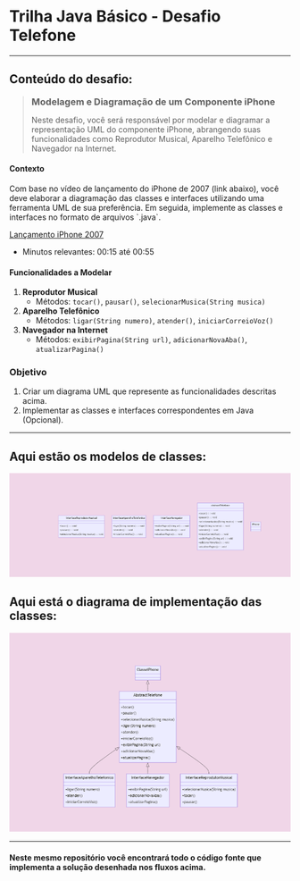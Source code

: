 <h1>Trilha Java Básico - Desafio Telefone</h1>
<hr />

<h2>Conteúdo do desafio: </h2>

> <h3 style="margin: 0;">Modelagem e Diagramação de um Componente iPhone</h3>
> <p> Neste desafio, você será responsável por modelar e diagramar a representação UML do componente iPhone, abrangendo suas funcionalidades como Reprodutor Musical, Aparelho Telefônico e Navegador na Internet. </p>

<h4>Contexto</h4>
<p>Com base no vídeo de lançamento do iPhone de 2007 (link abaixo), você deve elaborar a diagramação das classes e interfaces utilizando uma ferramenta UML de sua preferência. Em seguida, implemente as classes e interfaces no formato de arquivos `.java`.</p>

[Lançamento iPhone 2007](https://www.youtube.com/watch?v=9ou608QQRq8)

* <p>Minutos relevantes: 00:15 até 00:55</p>

#### Funcionalidades a Modelar
1. **Reprodutor Musical**
    - Métodos: `tocar()`, `pausar()`, `selecionarMusica(String musica)`
2. **Aparelho Telefônico**
    - Métodos: `ligar(String numero)`, `atender()`, `iniciarCorreioVoz()`
3. **Navegador na Internet**
    - Métodos: `exibirPagina(String url)`, `adicionarNovaAba()`, `atualizarPagina()`

### Objetivo
1. Criar um diagrama UML que represente as funcionalidades descritas acima.
2. Implementar as classes e interfaces correspondentes em Java (Opcional).

<hr />

<h2>Aqui estão os modelos de classes: </h2>

![](src/assets/esquema-classes.png)

<h2>Aqui está o diagrama de implementação das classes: </h2>

![](src/assets/iplementacao.png)

<hr />

<h4>Neste mesmo repositório você encontrará todo o código fonte que implementa a solução desenhada nos fluxos acima.</h4>
